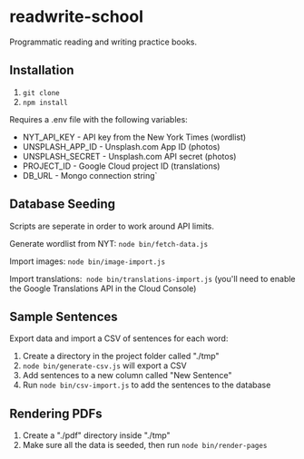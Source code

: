 # readwrite-school

Programmatic reading and writing practice books.

## Installation

1. `git clone`
2. `npm install`

Requires a .env file with the following variables:

- NYT_API_KEY - API key from the New York Times (wordlist)
- UNSPLASH_APP_ID - Unsplash.com App ID (photos)
- UNSPLASH_SECRET - Unsplash.com API secret (photos)
- PROJECT_ID - Google Cloud project ID (translations)
- DB_URL - Mongo connection string`

## Database Seeding

Scripts are seperate in order to work around API limits.

Generate wordlist from NYT: `node bin/fetch-data.js`

Import images: `node bin/image-import.js`

Import translations:  `node bin/translations-import.js` (you'll need to enable the Google Translations API in the Cloud Console)

## Sample Sentences

Export data and import a CSV of sentences for each word:

1. Create a directory in the project folder called "./tmp"
2. `node bin/generate-csv.js` will export a CSV
3. Add sentences to a new column called "New Sentence"
4. Run `node bin/csv-import.js` to add the sentences to the database

## Rendering PDFs

1. Create a "./pdf" directory inside "./tmp"
2. Make sure all the data is seeded, then run `node bin/render-pages`